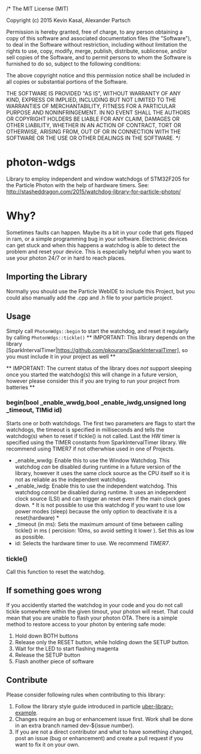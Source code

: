 /*
The MIT License (MIT)

Copyright (c) 2015 Kevin Kasal, Alexander Partsch

Permission is hereby granted, free of charge, to any person obtaining a copy
of this software and associated documentation files (the "Software"), to deal
in the Software without restriction, including without limitation the rights
to use, copy, modify, merge, publish, distribute, sublicense, and/or sell
copies of the Software, and to permit persons to whom the Software is
furnished to do so, subject to the following conditions:

The above copyright notice and this permission notice shall be included in all
copies or substantial portions of the Software.

THE SOFTWARE IS PROVIDED "AS IS", WITHOUT WARRANTY OF ANY KIND, EXPRESS OR
IMPLIED, INCLUDING BUT NOT LIMITED TO THE WARRANTIES OF MERCHANTABILITY,
FITNESS FOR A PARTICULAR PURPOSE AND NONINFRINGEMENT. IN NO EVENT SHALL THE
AUTHORS OR COPYRIGHT HOLDERS BE LIABLE FOR ANY CLAIM, DAMAGES OR OTHER
LIABILITY, WHETHER IN AN ACTION OF CONTRACT, TORT OR OTHERWISE, ARISING FROM,
OUT OF OR IN CONNECTION WITH THE SOFTWARE OR THE USE OR OTHER DEALINGS IN THE
SOFTWARE.
*/
# photon-wdgs
Library to employ independent and window watchdogs of STM32F205 for the Particle Photon with the help of hardware timers.
See: http://stasheddragon.com/2015/watchdog-library-for-particle-photon/

# Why?
Sometimes faults can happen. Maybe its a bit in your code that gets flipped in ram, or a simple programming bug in your software. Electronic devices can get stuck and when this happens a watchdog is able to detect the problem and reset your device. This is especially helpful when you want to use your photon 24/7 or in hard to reach places.  

## Importing the Library
Normally you should use the Particle WebIDE to include this Project, but you could also manually add the .cpp and .h file to your particle project.

## Usage
Simply call `PhotonWdgs::begin` to start the watchdog, and reset it regularly by calling `PhotonWdgs::tickle()`
** IMPORTANT:
This library depends on the library [SparkIntervalTimer|https://github.com/pkourany/SparkIntervalTimer], so you must include it in your project as well **

** IMPORTANT:
The current status of the library does _not_ support sleeping once you started the watchdog(s) this will change in a future version, however please consider this if you are trying to run your project from batteries **

### begin(bool \_enable\_wwdg,bool \_enable\_iwdg,unsigned long \_timeout, TIMid id)
Starts one or both watchdogs. The first two parameters are
flags to start the watchdogs, the timeout is specified in milliseconds
and tells the watchdog(s) when to reset if tickle() is not called. Last
the HW timer is specified using the TIMER constants from SparkIntervalTimer
library. We recommend using TIMER7 if not otherwhise used in one of Projects.

 * \_enable\_wwdg:
	Enable this to use the Window Watchdog.
	This watchdog *can* be disabled during runtime in a future version of the library, however it uses the same clock source as the CPU itself so it is not as reliable as the independent watchdog.
 * \_enable\_iwdg:
	Enable this to use the independent watchdog.
	This watchdog *cannot* be disabled during runtime. It uses an independent clock source (LSI) and can trigger an reset even if the main clock goes down. * It is not possible to use this watchdog if you want to use low power modes (sleep) because the only option to deactivate it is a reset(hardware) *
 * \_timeout (in ms):
	Sets the maximum amount of time between calling tickle() in ms ( percision: 10ms, so avoid setting it lower ). Set this as low as possible. 
* id:
	Selects the hardware timer to use. We recommend *TIMER7*.



### tickle()

Call this function to reset the watchdog.

## If something goes wrong

If you accidently started the watchdog in your code and you do not call tickle somewhere within the given timout, your photon will reset. That could mean that you are unable to flash your photon OTA. There is a simple method to restore access to your photon by entering safe mode:

1. Hold down BOTH buttons
2. Release only the RESET button, while holding down the SETUP button.
3. Wait for the LED to start flashing magenta
4. Release the SETUP button
5. Flash another piece of software

## Contribute
Please consider following rules when contributing to this library:
1. Follow the library style guide introduced in particle [uber-library-example](https://github.com/spark/uber-library-example/blob/master/doc/firmware-code-conventions.md).
2. Changes require an bug or enhancement issue first. Work shall be done in an extra branch named dev-${issue number}.
3. If you are not a direct contributor and what to have something changed, post an issue (bug or enhancement) and create a pull request if you want to fix it on your own.
